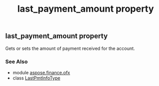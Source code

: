 ﻿---
title: last_payment_amount property
second_title: Aspose.Finance for Python via .NET API References
description: 
type: docs
weight: 30
url: /python-net/aspose.finance.ofx/lastpmtinfotype/last_payment_amount/
is_root: false
---

## last_payment_amount property


Gets or sets the amount of payment received for the account.

### See Also
* module [aspose.finance.ofx](../../)
* class [LastPmtInfoType](/finance/python-net/aspose.finance.ofx/lastpmtinfotype)
